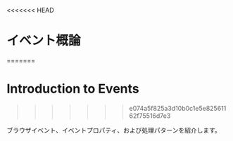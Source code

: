 <<<<<<< HEAD
# イベント概論
=======
# Introduction to Events
>>>>>>> e074a5f825a3d10b0c1e5e82561162f75516d7e3

ブラウザイベント、イベントプロパティ、および処理パターンを紹介します。
